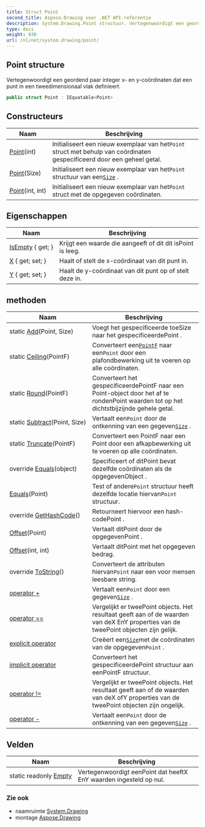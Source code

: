 ```yaml
---
title: Struct Point
second_title: Aspose.Drawing voor .NET API-referentie
description: System.Drawing.Point structuur. Vertegenwoordigt een geordend paar integer x en ycoördinaten dat een punt in een tweedimensionaal vlak definieert.
type: docs
weight: 930
url: /nl/net/system.drawing/point/
---
```

## Point structure

Vertegenwoordigt een geordend paar integer x- en y-coördinaten dat een punt in een tweedimensionaal vlak definieert.

```csharp
public struct Point : IEquatable<Point>
```

## Constructeurs

| Naam | Beschrijving |
| --- | --- |
| [Point](point/#constructor)(int) | Initialiseert een nieuw exemplaar van het`Point` struct met behulp van coördinaten gespecificeerd door een geheel getal. |
| [Point](point/#constructor_2)(Size) | Initialiseert een nieuw exemplaar van het`Point` structuur van een[`Size`](../size/) . |
| [Point](point/#constructor_1)(int, int) | Initialiseert een nieuw exemplaar van het`Point` struct met de opgegeven coördinaten. |

## Eigenschappen

| Naam | Beschrijving |
| --- | --- |
| [IsEmpty](../../system.drawing/point/isempty/) { get; } | Krijgt een waarde die aangeeft of dit dit isPoint is leeg. |
| [X](../../system.drawing/point/x/) { get; set; } | Haalt of stelt de x-coördinaat van dit punt in. |
| [Y](../../system.drawing/point/y/) { get; set; } | Haalt de y-coördinaat van dit punt op of stelt deze in. |

## methoden

| Naam | Beschrijving |
| --- | --- |
| static [Add](../../system.drawing/point/add/)(Point, Size) | Voegt het gespecificeerde toeSize naar het gespecificeerdePoint . |
| static [Ceiling](../../system.drawing/point/ceiling/)(PointF) | Converteert een[`PointF`](../pointf/) naar een`Point` door een plafondbewerking uit te voeren op alle coördinaten. |
| static [Round](../../system.drawing/point/round/)(PointF) | Converteert het gespecificeerdePointF naar een Point-object door het af te rondenPoint waarden tot op het dichtstbijzijnde gehele getal. |
| static [Subtract](../../system.drawing/point/subtract/)(Point, Size) | Vertaalt een`Point` door de ontkenning van een gegeven[`Size`](../size/) . |
| static [Truncate](../../system.drawing/point/truncate/)(PointF) | Converteert een PointF naar een Point door een afkapbewerking uit te voeren op alle coördinaten. |
| override [Equals](../../system.drawing/point/equals/#equals_1)(object) | Specificeert of ditPoint bevat dezelfde coördinaten als de opgegevenObject . |
| [Equals](../../system.drawing/point/equals/#equals)(Point) | Test of andere`Point` structuur heeft dezelfde locatie hiervan`Point` structuur. |
| override [GetHashCode](../../system.drawing/point/gethashcode/)() | Retourneert hiervoor een hash-codePoint . |
| [Offset](../../system.drawing/point/offset/#offset_1)(Point) | Vertaalt ditPoint door de opgegevenPoint . |
| [Offset](../../system.drawing/point/offset/#offset)(int, int) | Vertaalt ditPoint met het opgegeven bedrag. |
| override [ToString](../../system.drawing/point/tostring/)() | Converteert de attributen hiervan`Point` naar een voor mensen leesbare string. |
| [operator +](../../system.drawing/point/op_addition/) | Vertaalt een`Point` door een gegeven[`Size`](../size/) . |
| [operator ==](../../system.drawing/point/op_equality/) | Vergelijkt er tweePoint objects. Het resultaat geeft aan of de waarden van deX EnY properties van de tweePoint objecten zijn gelijk. |
| [explicit operator](../../system.drawing/point/op_explicit/) | Creëert een[`Size`](../size/)met de coördinaten van de opgegeven`Point` . |
| [implicit operator](../../system.drawing/point/op_implicit/) | Converteert het gespecificeerdePoint structuur aan eenPointF structuur. |
| [operator !=](../../system.drawing/point/op_inequality/) | Vergelijkt er tweePoint objects. Het resultaat geeft aan of de waarden van deX ofY properties van de tweePoint objecten zijn ongelijk. |
| [operator -](../../system.drawing/point/op_subtraction/) | Vertaalt een`Point` door de ontkenning van een gegeven[`Size`](../size/) . |

## Velden

| Naam | Beschrijving |
| --- | --- |
| static readonly [Empty](../../system.drawing/point/empty/) | Vertegenwoordigt eenPoint dat heeftX EnY waarden ingesteld op nul. |

### Zie ook

* naamruimte [System.Drawing](../../system.drawing/)
* montage [Aspose.Drawing](../../)


